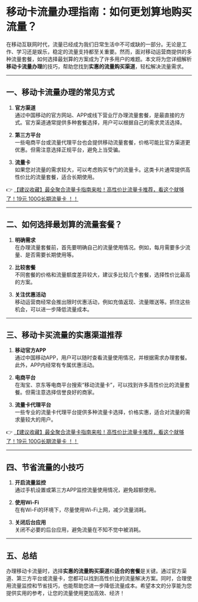 # 移动卡流量办理指南：如何更划算地购买流量？

在移动互联网时代，流量已经成为我们日常生活中不可或缺的一部分。无论是工作、学习还是娱乐，稳定的流量支持都至关重要。然而，面对移动运营商提供的多种流量套餐，如何选择最划算的方案成为了许多用户的难题。本文将为您详细解析**移动卡流量办理**的技巧，帮助您找到**实惠的流量购买渠道**，轻松解决流量需求。

---

## 一、移动卡流量办理的常见方式

1. **官方渠道**  
   通过中国移动的官方网站、APP或线下营业厅办理流量套餐，是最直接的方式。官方渠道通常提供多种套餐选择，用户可以根据自己的需求灵活选择。

2. **第三方平台**  
   一些电商平台或流量代理平台也会提供移动流量套餐，价格可能比官方渠道更优惠。但需注意选择正规平台，避免上当受骗。

3. **流量卡**  
   如果您对流量的需求较大，可以考虑购买专门的流量卡。这类卡片通常提供高性价比的流量套餐，适合长期使用。

👉 [【建议收藏】最全聚合流量卡指南来啦！高性价比流量卡推荐，看这个就够了！19元 100G长期流量卡 ！！](https://bit.ly/Liuliangka)

---

## 二、如何选择最划算的流量套餐？

1. **明确需求**  
   在办理流量套餐前，首先要明确自己的流量使用情况。例如，每月需要多少流量、是否需要长期使用等。

2. **比较套餐**  
   不同套餐的价格和流量额度差异较大，建议多比较几个套餐，选择性价比最高的方案。

3. **关注优惠活动**  
   移动运营商经常会推出限时优惠活动，例如充值返现、流量赠送等。抓住这些机会，可以进一步降低流量成本。

---

## 三、移动卡买流量的实惠渠道推荐

1. **移动官方APP**  
   通过中国移动APP，用户可以随时查看流量使用情况，并根据需求办理套餐。此外，APP内经常有专属优惠活动。

2. **电商平台**  
   在淘宝、京东等电商平台搜索“移动流量卡”，可以找到许多高性价比的流量套餐。但需注意选择信誉良好的商家。

3. **流量卡代理平台**  
   一些专业的流量卡代理平台提供多种流量卡选择，价格实惠，适合对流量的需求量较大的用户。

👉 [【建议收藏】最全聚合流量卡指南来啦！高性价比流量卡推荐，看这个就够了！19元 100G长期流量卡 ！！](https://bit.ly/Liuliangka)

---

## 四、节省流量的小技巧

1. **开启流量监控**  
   通过手机设置或第三方APP监控流量使用情况，避免超额使用。

2. **使用Wi-Fi**  
   在有Wi-Fi的环境下，尽量使用Wi-Fi上网，减少流量消耗。

3. **关闭后台应用**  
   关闭不必要的后台应用，避免流量在不知不觉中被消耗。

---

## 五、总结

办理移动卡流量时，选择**实惠的流量购买渠道**和**适合的套餐**是关键。通过官方渠道、第三方平台或流量卡，您都可以找到高性价比的流量解决方案。同时，合理使用流量监控和节省技巧，也能帮助您进一步降低流量成本。希望本文的分享能为您提供实用的参考，让您的流量使用更加高效、经济！